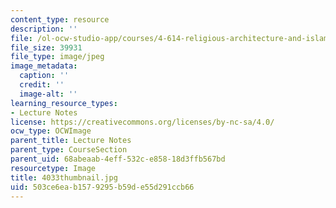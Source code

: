 ```yaml
---
content_type: resource
description: ''
file: /ol-ocw-studio-app/courses/4-614-religious-architecture-and-islamic-cultures-fall-2002/503ce6eab1579295b59de55d291ccb66_4033thumbnail.jpg
file_size: 39931
file_type: image/jpeg
image_metadata:
  caption: ''
  credit: ''
  image-alt: ''
learning_resource_types:
- Lecture Notes
license: https://creativecommons.org/licenses/by-nc-sa/4.0/
ocw_type: OCWImage
parent_title: Lecture Notes
parent_type: CourseSection
parent_uid: 68abeaab-4eff-532c-e858-18d3ffb567bd
resourcetype: Image
title: 4033thumbnail.jpg
uid: 503ce6ea-b157-9295-b59d-e55d291ccb66
---
```

